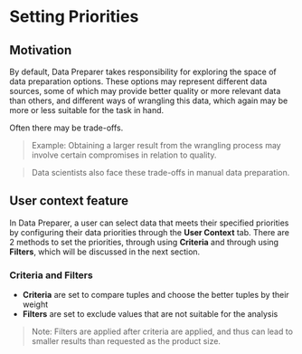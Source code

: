 # Setting Priorities

## Motivation
By default, Data Preparer takes responsibility for exploring the space of data preparation options. These options may represent different data sources, some of which may provide better quality or more relevant data than others, and different ways of wrangling this data, which again may be more or less suitable for the task in hand. 

Often there may be trade-offs.
> Example: Obtaining a larger result from the wrangling process may involve certain compromises in relation to quality. 

> Data scientists also face these trade-offs in manual data preparation.

## User context feature
In Data Preparer, a user can select data that meets their specified priorities by configuring their data priorities through the **User Context** tab.
There are 2 methods to set the priorities, through using **Criteria** and through using **Filters**, which will be discussed in the next section.

### Criteria and Filters
- **Criteria** are set to compare tuples and choose the better tuples by their weight
- **Filters** are set to exclude values that are not suitable for the analysis

> Note: Filters are applied after criteria are applied, and thus can lead to smaller results than requested as the product size.